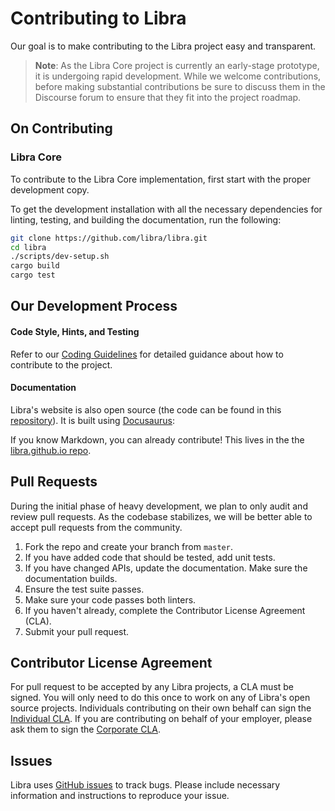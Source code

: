 # Contributing to Libra

Our goal is to make contributing to the Libra project easy and transparent.

> **Note**: As the Libra Core project is currently an early-stage prototype, it is undergoing rapid development. While we welcome contributions, before making substantial contributions be sure to discuss them in the Discourse forum to ensure that they fit into the project roadmap.

## On Contributing


### Libra Core

To contribute to the Libra Core implementation, first start with the proper development copy.

To get the development installation with all the necessary dependencies for linting, testing, and building the documentation, run the following:
```bash
git clone https://github.com/libra/libra.git
cd libra
./scripts/dev-setup.sh
cargo build
cargo test
```

## Our Development Process

#### Code Style, Hints, and Testing

Refer to our [Coding Guidelines](https://developers.libra.org/docs/coding-guidelines) for detailed guidance about how to contribute to the project.

#### Documentation

Libra's website is also open source (the
code can be found in this [repository](https://github.com/libra/libra.github.io/)).
It is built using [Docusaurus](https://docusaurus.io/):

If you know Markdown, you can already contribute! This lives in the the [libra.github.io repo](https://github.com/libra/libra.github.io).

## Pull Requests
During the initial phase of heavy development, we plan to only audit and review pull requests. As the codebase stabilizes, we will be better able to accept pull requests from the community.

1. Fork the repo and create your branch from `master`.
2. If you have added code that should be tested, add unit tests.
3. If you have changed APIs, update the documentation. Make sure the
   documentation builds.
4. Ensure the test suite passes.
5. Make sure your code passes both linters.
6. If you haven't already, complete the Contributor License Agreement (CLA).
7. Submit your pull request.

## Contributor License Agreement

For pull request to be accepted by any Libra projects, a CLA must be signed. You will only need to do this once to work on any of Libra's open source projects. Individuals contributing on their own behalf can sign the [Individual CLA](https://github.com/libra/libra/blob/master/contributing/individual-cla.pdf). If you are contributing on behalf of your employer, please ask them to sign the [Corporate CLA](https://github.com/libra/libra/blob/master/contributing/corporate-cla.pdf).

## Issues

Libra uses [GitHub issues](https://github.com/libra/libra/issues) to track bugs. Please include necessary information and instructions to reproduce your issue.
